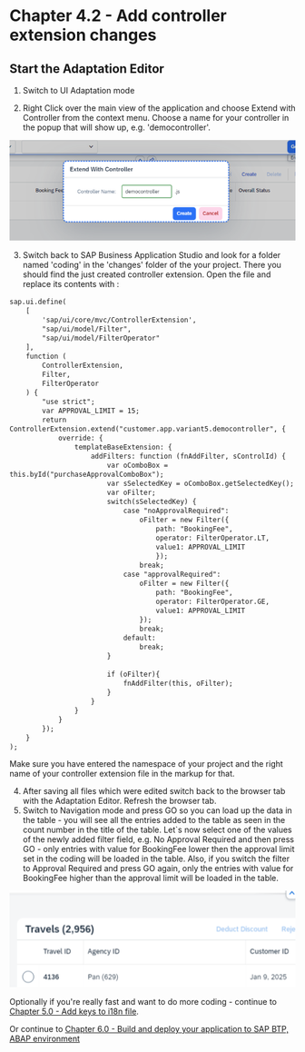 # Chapter 4.2 - Add controller extension changes


## Start the Adaptation Editor
   1. Switch to UI Adaptation mode

   2. Right Click over the main view of the application and choose Extend with Controller from the context menu. Choose a name for your controller in the popup that will show up, e.g. 'democontroller'.
<img src="img/cont1.png" width="800"> 

  
   3. Switch back to SAP Business Application Studio and look for a folder named 'coding' in the 'changes' folder of the your project. There you should find the just created controller extension. Open the file and replace its contents with :

```
sap.ui.define(
    [
        'sap/ui/core/mvc/ControllerExtension',
        "sap/ui/model/Filter",
        "sap/ui/model/FilterOperator"
    ],
    function (
        ControllerExtension,
        Filter,
        FilterOperator
    ) {
        "use strict";
        var APPROVAL_LIMIT = 15;
        return ControllerExtension.extend("customer.app.variant5.democontroller", {
            override: {
                templateBaseExtension: {
                    addFilters: function (fnAddFilter, sControlId) {
                        var oComboBox = this.byId("purchaseApprovalComboBox");
                        var sSelectedKey = oComboBox.getSelectedKey();
                        var oFilter;
                        switch(sSelectedKey) {
                            case "noApprovalRequired":
                                oFilter = new Filter({
                                    path: "BookingFee",
                                    operator: FilterOperator.LT,
                                    value1: APPROVAL_LIMIT
                                    });
                                break;
                            case "approvalRequired":
                                oFilter = new Filter({
                                    path: "BookingFee",
                                    operator: FilterOperator.GE,
                                    value1: APPROVAL_LIMIT
                                });
                                break;
                            default:
                                break;
                        }

                        if (oFilter){
                            fnAddFilter(this, oFilter);
                        }
                    }
                }
            }
        });
    }
);
```
  
  Make sure you have entered the namespace of your project and the right name of your controller extension file in the markup for that.


   4. After saving all files which were edited switch back to the browser tab with the Adaptation Editor. Refresh the browser tab.
   5. Switch to Navigation mode and press GO so you can load up the data in the table - you will see all the entries added to the table as seen in the count number in the title of the table. Let`s now select one of the values of the newly added filter field, e.g. No Approval Required and then press GO - only entries with value for BookingFee lower then the approval limit set in the coding will be loaded in the table. Also, if you switch the filter to Approval Required and press GO again, only the entries with value for BookingFee higher than the approval limit will be loaded in the table. 

<img src="img/cont2.png" width="800">


Optionally if you're really fast and want to do more coding - continue to [Chapter 5.0 - Add keys to i18n file](/chapters/5.0-add-keys-in-i18n/).

Or continue to [Chapter 6.0 - Build and deploy your application to SAP BTP, ABAP environment](/chapters/6.0-build-and-deploy/)
